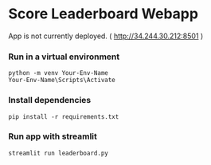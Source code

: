# Score Leaderboard Webapp

App is not currently deployed. ( http://34.244.30.212:8501 )

### Run in a virtual environment

```
python -m venv Your-Env-Name
Your-Env-Name\Scripts\Activate
```

### Install dependencies

```
pip install -r requirements.txt
```

### Run app with streamlit

```
streamlit run leaderboard.py
```
